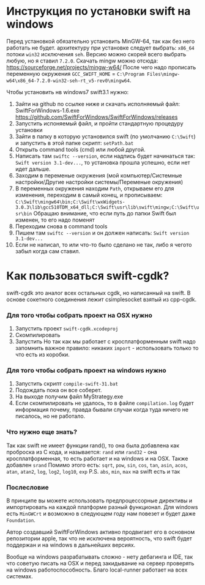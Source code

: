 # Инструкция по установки swift на windows
Перед установкой обязательно установить MinGW-64, так как без него работать не будет. архитектуру при установке следует выбрать: `x86_64` потоки `win32` исключения `seh`. Версию можно скорей всего выбрать любую, но я ставил `7.2.0`.
Скачать mingw можно отсюда: https://sourceforge.net/projects/mingw-w64/
После чего надо прописать переменную окружения `GCC_SWIFT_HOME` = `C:\Program Files\mingw-w64\x86_64-7.2.0-win32-seh-rt_v5-rev0\mingw64`.


Чтобы установить нв windows7 swift3.1 нужно:
1. Зайти на github по ссылке ниже и скачать исполняемый файл: SwiftForWindows-1.6.exe
https://github.com/SwiftForWindows/SwiftForWindows/releases
2. Запустить испоняемый файл, и пройти стандартную процедуру установки
3. Зайти в папку в которую установился swift (по умолчанию `C:\Swift`) и запустить в этой папке скрипт: `setPath.bat`
4. Открыть command tools (cmd) или любой другой.
5. Написать там `swiftc --version`, если надпись будет начинаться так: `Swift version 3.1-dev...`, то установка прошла успешно, если нет идет дальше.
6. Заходим в переменые окружения (мой компьютер/Системные настройки/Другие настройки системы/Переменые окружения)
7. В переменных окружения находим `Path`, открываем его для изменения, переходим в самый конец, и прописываем: `C:\Swift\mingw64\bin;C:\Swift\wxWidgets-3.0.3\lib\gcc510TDM_x64_dll;C:\Swift\usr\lib\swift\mingw;C:\Swift\usr\bin` Обращаю внимание, что если путь до папки Swift был изменен, то его надо поменят
8. Переходим снова в command tools
9. Пишем там `swiftc --version` и он должен написать: `Swift version 3.1-dev...`
10. Если не написал, то или что-то было сделано не так, либо я чегото забыл когда сам ставил.

# Как пользоваться swift-cgdk?
swift-cgdk это аналог всех остальных cgdk, но написанный на swift.
В основе сокетного соединения лежит csimplesocket взятый из cpp-cgdk.

### Для того чтобы собрать проект на OSX нужно
1. Запустить проект `swift-cgdk.xcodeproj`
2. Скомпилировать
3. Запустить
Но так как мы работает с кросплатформенным swift надо запомнить важное правило: никаких `import` - использовать только то что есть из коробки.

### Для того чтобы собрать проект на windows нужно
1. Запустить скрипт `compile-swift-31.bat`
2. Подождать пока он все соберет.
3. На выходе получим файл MyStrategy.exe
4. Если скомпилировать не удалось, то в файле `compilation.log` будет информация почему, правда бывали случаи когда туда ничего не писалось, но не работало.

### Что нужно еще знать?
Так как swift не имеет функции rand(), то она была добавлена как проброска из С кода, и называется: `rand` или `rand32` - она кросплатформенная, то есть работает и на windows и на OSX. Также добавлен `srand`
Помимо этого есть: `sqrt`, `pow`, `sin`, `cos`, `tan`, `asin`, `acos`, `atan`, `atan2`, `log`, `log2`, `log10`, `exp`
P.S. `abs`, `min`, `max` на swift есть и так

### Послесловие
В принципе вы можете использовать предпроцессорные директивы и импортировать на каждой платформе разный функционал. Для windows есть `MinGWCrt` и возможно в следующем году нам повезет и будет даже `Foundation`.

Автор создавший SwiftForWindows активно продвигает его в основном репозитории apple, так что не исключена вероятность, что swift будет поддержан и на windows в дальнейших версиях.

Вообще на windows разрабатывать сложно - нету дебагинга и IDE, так что советую писать на OSX и перед закидывание на сервер проверять на windows работоспособность. Благо local-runner работает на всех системах.
